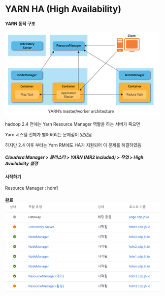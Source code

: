 # YARN HA (High Availability)

#### YARN 동작 구조

![yarn_architecture](\image\yarn_architecture.png)



hadoop 2.4 전에는 Yarn Resource Manager 역할을 하는 서버가 죽으면

Yarn 시스템 전체가 뻗어버리는 문제점이 있었음

하지만 2.4 이후 부터는 Yarn RM에도 HA가 지원되어 이 문제를 해결하였음



##### Cloudera Manager > 클러스터 > YARN (MR2 included) > 작업 > High Availability 설정



#### 시작하기

Resource Manager : hdm1



#### 완료![YARN_HA](\image\YARN_HA.PNG)